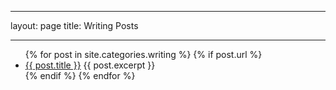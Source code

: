 ---
layout: page
title: Writing Posts


----


<ul>
  {% for post in site.categories.writing %}
    {% if post.url %}
        <li><a href="{{ post.url }}">{{ post.title }}</a>
         {{ post.excerpt }}
        </li>
    {% endif %}
  {% endfor %}
</ul>
